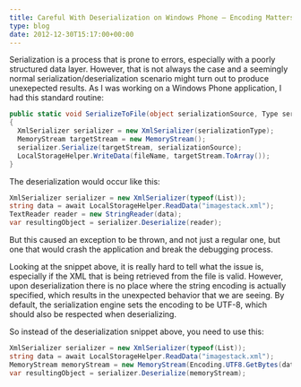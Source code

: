 ```yaml
---
title: Careful With Deserialization on Windows Phone – Encoding Matters
type: blog
date: 2012-12-30T15:17:00+00:00
---
```


Serialization is a process that is prone to errors, especially with a poorly structured data layer. However, that is not always the case and a seemingly normal serialization/deserialization scenario might turn out to produce unexepected results. As I was working on a Windows Phone application, I had this standard routine:

```csharp
public static void SerializeToFile(object serializationSource, Type serializationType, string fileName)
{
  XmlSerializer serializer = new XmlSerializer(serializationType);
  MemoryStream targetStream = new MemoryStream();
  serializer.Serialize(targetStream, serializationSource);
  LocalStorageHelper.WriteData(fileName, targetStream.ToArray());
}
```

The deserialization would occur like this:

```csharp
XmlSerializer serializer = new XmlSerializer(typeof(List));
string data = await LocalStorageHelper.ReadData("imagestack.xml");
TextReader reader = new StringReader(data);
var resultingObject = serializer.Deserialize(reader);
```

But this caused an exception to be thrown, and not just a regular one, but one that would crash the application and break the debugging process.

Looking at the snippet above, it is really hard to tell what the issue is, especially if the XML that is being retrieved from the file is valid. However, upon deserialization there is no place where the string encoding is actually specified, which results in the unexpected behavior that we are seeing. By default, the serialization engine sets the encoding to be UTF-8, which should also be respected when deserializing.

So instead of the deserialization snippet above, you need to use this:

```csharp
XmlSerializer serializer = new XmlSerializer(typeof(List));
string data = await LocalStorageHelper.ReadData("imagestack.xml");
MemoryStream memoryStream = new MemoryStream(Encoding.UTF8.GetBytes(data));
var resultingObject = serializer.Deserialize(memoryStream);
```